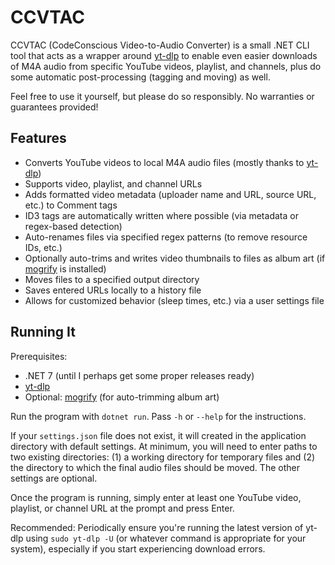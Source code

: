 # CCVTAC

CCVTAC (CodeConscious Video-to-Audio Converter) is a small .NET CLI tool that acts as a wrapper around [yt-dlp](https://github.com/yt-dlp/yt-dlp) to enable even easier downloads of M4A audio from specific YouTube videos, playlist, and channels, plus do some automatic post-processing (tagging and moving) as well.

Feel free to use it yourself, but please do so responsibly. No warranties or guarantees provided!

## Features

- Converts YouTube videos to local M4A audio files (mostly thanks to [yt-dlp](https://github.com/yt-dlp/yt-dlp))
- Supports video, playlist, and channel URLs
- Adds formatted video metadata (uploader name and URL, source URL, etc.) to Comment tags
- ID3 tags are automatically written where possible (via metadata or regex-based detection)
- Auto-renames files via specified regex patterns (to remove resource IDs, etc.)
- Optionally auto-trims and writes video thumbnails to files as album art (if [mogrify](https://imagemagick.org/script/mogrify.php) is installed)
- Moves files to a specified output directory
- Saves entered URLs locally to a history file
- Allows for customized behavior (sleep times, etc.) via a user settings file

## Running It

Prerequisites:

- .NET 7 (until I perhaps get some proper releases ready)
- [yt-dlp](https://github.com/yt-dlp/yt-dlp)
- Optional: [mogrify](https://imagemagick.org/script/mogrify.php) (for auto-trimming album art)

Run the program with `dotnet run`. Pass `-h` or `--help` for the instructions.

If your `settings.json` file does not exist, it will created in the application directory with default settings. At minimum, you will need to enter paths to two existing directories: (1) a working directory for temporary files and (2) the directory to which the final audio files should be moved. The other settings are optional.

Once the program is running, simply enter at least one YouTube video, playlist, or channel URL at the prompt and press Enter.

Recommended: Periodically ensure you're running the latest version of yt-dlp using `sudo yt-dlp -U` (or whatever command is appropriate for your system), especially if you start experiencing download errors.
